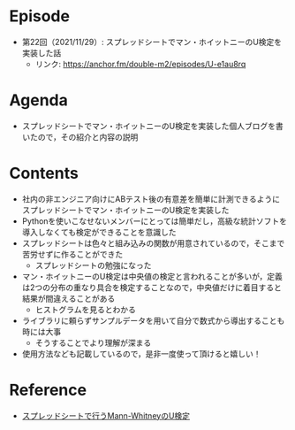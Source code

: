 # Episode
- 第22回（2021/11/29）: スプレッドシートでマン・ホイットニーのU検定を実装した話
  - リンク: https://anchor.fm/double-m2/episodes/U-e1au8rq

# Agenda
- スプレッドシートでマン・ホイットニーのU検定を実装した個人ブログを書いたので，その紹介と内容の説明

# Contents
- 社内の非エンジニア向けにABテスト後の有意差を簡単に計測できるようにスプレッドシートでマン・ホイットニーのU検定を実装した
- Pythonを使いこなせないメンバーにとっては簡単だし，高級な統計ソフトを導入しなくても検定ができることを意識した
- スプレッドシートは色々と組み込みの関数が用意されているので，そこまで苦労せずに作ることができた
    - スプレッドシートの勉強になった
- マン・ホイットニーのU検定は中央値の検定と言われることが多いが，定義は2つの分布の重なり具合を検定することなので，中央値だけに着目すると結果が間違えることがある
    - ヒストグラムを見るとわかる
- ライブラリに頼らずサンプルデータを用いて自分で数式から導出することも時には大事
    - そうすることでより理解が深まる
- 使用方法なども記載しているので，是非一度使って頂けると嬉しい！

# Reference
- [スプレッドシートで行うMann-WhitneyのU検定](https://masatakashiwagi.github.io/portfolio/post/mann-whitney-utest-in-spreadsheet/)
